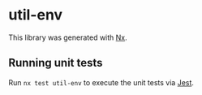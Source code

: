 # util-env

This library was generated with [Nx](https://nx.dev).

## Running unit tests

Run `nx test util-env` to execute the unit tests via [Jest](https://jestjs.io).
